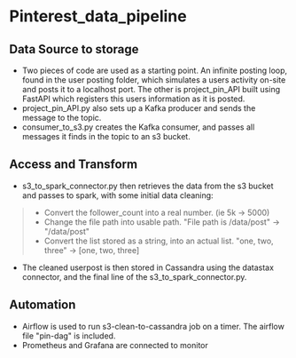# Pinterest_data_pipeline
## Data Source to storage
- Two pieces of code are used as a starting point. An infinite posting loop, found in the user posting folder, which simulates a users activity on-site and posts it to a localhost port. The other is project_pin_API built using FastAPI which registers this users information as it is posted.
- project_pin_API.py also sets up a Kafka producer and sends the message to the topic.
- consumer_to_s3.py creates the Kafka consumer, and passes all messages it finds in the topic to an s3 bucket.
## Access and Transform
- s3_to_spark_connector.py then retrieves the data from the s3 bucket and passes to spark, with some initial data cleaning:
> - Convert the follower_count into a real number. (ie 5k -> 5000) 
> - Change the file path into usable path. "File path is /data/post" -> "/data/post"
> - Convert the list stored as a string, into an actual list. "one, two, three" -> [one, two, three]
- The cleaned userpost is then stored in Cassandra using the datastax connector, and the final line of the s3_to_spark_connector.py.
## Automation
- Airflow is used to run s3-clean-to-cassandra job on a timer. The airflow file "pin-dag" is included.
- Prometheus and Grafana are connected to monitor
